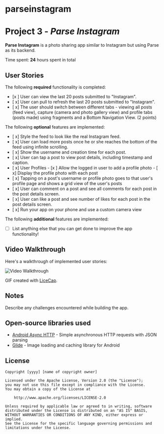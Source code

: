 # parseinstagram
# Project 3 - *Parse Instagram*

**Parse Instagram** is a photo sharing app similar to Instagram but using Parse as its backend.

Time spent: **24** hours spent in total

## User Stories

The following **required** functionality is completed:

- [x ] User can view the last 20 posts submitted to "Instagram".
- [ x] User can pull to refresh the last 20 posts submitted to "Instagram".
- [ x] The user should switch between different tabs - viewing all posts (feed view), capture (camera and photo gallery view) and profile tabs (posts made) using fragments and a Bottom Navigation View. (2 points)

The following **optional** features are implemented:

- [ x] Style the feed to look like the real Instagram feed.
- [ x] User can load more posts once he or she reaches the bottom of the feed using infinite scrolling.
- [ x] Show the username and creation time for each post.
- [ x] User can tap a post to view post details, including timestamp and caption.
- [ x] User Profiles
      - [x ] Allow the logged in user to add a profile photo
      - [ x] Display the profile photo with each post
- [ x] Tapping on a post's username or profile photo goes to that user's profile page and shows a grid view of the user's posts
- [ x] User can comment on a post and see all comments for each post in the post details screen.
- [ x] User can like a post and see number of likes for each post in the post details screen.
- [ x] Run your app on your phone and use a custom camera view

The following **additional** features are implemented:

- [ ] List anything else that you can get done to improve the app functionality!

## Video Walkthrough

Here's a walkthrough of implemented user stories:

<img src='http://i.imgur.com/link/to/your/gif/file.gif' title='Video Walkthrough' width='' alt='Video Walkthrough' />

GIF created with [LiceCap](http://www.cockos.com/licecap/).

## Notes

Describe any challenges encountered while building the app.

## Open-source libraries used

- [Android Async HTTP](https://github.com/codepath/CPAsyncHttpClient) - Simple asynchronous HTTP requests with JSON parsing
- [Glide](https://github.com/bumptech/glide) - Image loading and caching library for Android

## License

    Copyright [yyyy] [name of copyright owner]

    Licensed under the Apache License, Version 2.0 (the "License");
    you may not use this file except in compliance with the License.
    You may obtain a copy of the License at

        http://www.apache.org/licenses/LICENSE-2.0

    Unless required by applicable law or agreed to in writing, software
    distributed under the License is distributed on an "AS IS" BASIS,
    WITHOUT WARRANTIES OR CONDITIONS OF ANY KIND, either express or implied.
    See the License for the specific language governing permissions and
    limitations under the License.
